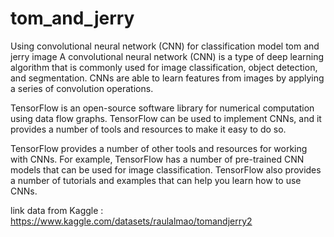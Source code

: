 # tom_and_jerry
Using convolutional neural network (CNN) for classification model tom and jerry image
A convolutional neural network (CNN) is a type of deep learning algorithm that is commonly used for image classification, object detection, and segmentation. CNNs are able to learn features from images by applying a series of convolution operations.

TensorFlow is an open-source software library for numerical computation using data flow graphs. TensorFlow can be used to implement CNNs, and it provides a number of tools and resources to make it easy to do so.

TensorFlow provides a number of other tools and resources for working with CNNs. For example, TensorFlow has a number of pre-trained CNN models that can be used for image classification. TensorFlow also provides a number of tutorials and examples that can help you learn how to use CNNs.

link data from Kaggle : https://www.kaggle.com/datasets/raulalmao/tomandjerry2
